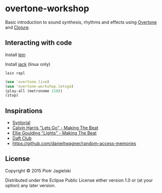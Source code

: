 # overtone-workshop

Basic introduction to sound synthesis, rhythms and effects using [Overtone](https://github.com/overtone/overtone) and [Clojure](https://github.com/clojure/clojure).

## Interacting with code

Install [lein](https://github.com/technomancy/leiningen)

Install [jack](https://github.com/overtone/overtone/wiki/Installing-and-starting-jack) (linux only) 

`lein repl`

```clojure
(use 'overtone.live)
(use 'overtone-workshop.letsgo)
(play-all (metronome 128))
(stop)
```

## Inspirations

* [Syntorial](http://www.syntorial.com/)
* [Calvin Harris "Lets Go" - Making The Beat](https://www.youtube.com/watch?v=wtGtnshXIU0)
* [Ellie Goulding "Lights" - Making The Beat](https://www.youtube.com/watch?v=A_TiZhgQ9Fw)
* [Daft Club](http://daft.club/daftabase/?lang=en)
* https://github.com/danieltwagner/random-access-memories

## License

Copyright © 2015 Piotr Jagielski

Distributed under the Eclipse Public License either version 1.0 or (at
your option) any later version.
